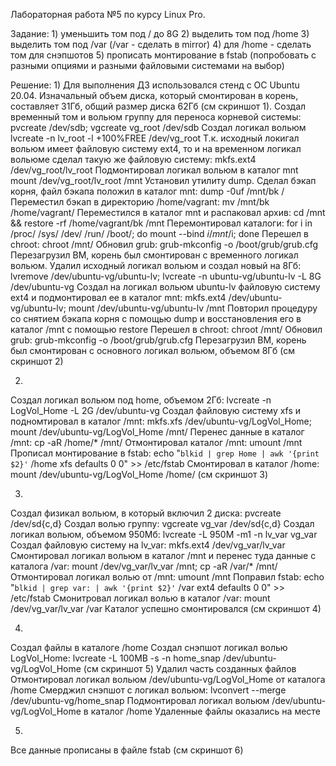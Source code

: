 Лабораторная работа №5 по курсу Linux Pro.

Задание:
	1) уменьшить том под / до 8G
	2) выделить том под /home
	3) выделить том под /var (/var - сделать в mirror)
	4) для /home - сделать том для снэпшотов
	5) прописать монтирование в fstab (попробовать с разными опциями и разными файловыми системами на выбор)
	

Решение:
1)
Для выполнения ДЗ использовался стенд с ОС Ubuntu 20.04.
Изначальный объем диска, который смонтирован в корень, составляет 31Гб, общий размер диска 62Гб (см скриншот 1).
Создал временный том и вольюм группу для переноса корневой системы: pvcreate /dev/sdb; vgcreate vg_root /dev/sdb
Создал логикал вольюм lvcreate -n lv_root -l +100%FREE /dev/vg_root
Т.к. исходный локигал вольюм имеет файловую систему ext4, то и на временном логикал вольюме сделал такую же файловую систему: 
mkfs.ext4 /dev/vg_root/lv_root
Подмонтировал логикал вольюм в каталог mnt mount /dev/vg_root/lv_root /mnt
Установил утилиту dump. 
Сделал бэкап корня, файл бэкапа положил в каталог mnt: dump -0uf /mnt/bk /
Переместил бэкап в директорию /home/vagrant: mv /mnt/bk /home/vagrant/
Переместился в каталог mnt и распаковал архив: cd /mnt && restore -rf /home/vagrant/bk /mnt
Перемонтировал каталоги: for i in /proc/ /sys/ /dev/ /run/ /boot/; do mount --bind $i /mnt/$i; done
Перешел в chroot: chroot /mnt/
Обновил grub: grub-mkconfig -o /boot/grub/grub.cfg
Перезагрузил ВМ, корень был смонтирован с временного логикал вольюм.
Удалил исходный логикал вольюм и создал новый на 8Гб: lvremove /dev/ubuntu-vg/ubuntu-lv; lvcreate -n ubuntu-vg/ubuntu-lv -L 8G /dev/ubuntu-vg
Создал на логикал вольюм ubuntu-lv файловую систему ext4 и подмонтировал ее в каталог mnt: mkfs.ext4 /dev/ubuntu-vg/ubuntu-lv; mount /dev/ubuntu-vg/ubuntu-lv /mnt
Повторил процедуру со снятием бэкапа корня с помощью dump и восстановления его в каталог /mnt с помощью restore
Перешел в chroot: chroot /mnt/
Обновил grub: grub-mkconfig -o /boot/grub/grub.cfg
Перезагрузил ВМ, корень был смонтирован с основного логикал вольюм, объемом 8Гб (см скриншот 2)

2)
Создал логикал вольюм под home, объемом 2Гб: lvcreate -n LogVol_Home -L 2G /dev/ubuntu-vg
Создал файловую систему xfs и подномтировал в каталог /mnt: mkfs.xfs /dev/ubuntu-vg/LogVol_Home; mount /dev/ubuntu-vg/LogVol_Home /mnt/
Перенес данные в каталог /mnt: cp -aR /home/* /mnt/
Отмонтировал каталог /mnt: umount /mnt
Прописал монтирование в fstab: echo "`blkid | grep Home | awk '{print $2}'` /home xfs defaults 0 0" >> /etc/fstab
Смонтировал в каталог /home: mount /dev/ubuntu-vg/LogVol_Home /home/ (см скриншот 3)


3)
Создал физикал вольюм, в который включил 2 диска: pvcreate /dev/sd{c,d}
Создал волью группу:  vgcreate vg_var /dev/sd{c,d}
Создал логикал вольюм, объемом 950Мб: lvcreate -L 950M -m1 -n lv_var vg_var
Создал файловую систему на lv_var: mkfs.ext4 /dev/vg_var/lv_var
Смонтировал логикал вольюм в каталог /mnt и перенес туда данные с каталога /var: mount /dev/vg_var/lv_var /mnt; cp -aR /var/* /mnt/
Отмонтировал логикал волью от /mnt: umount /mnt
Поправил fstab: echo "`blkid | grep var: | awk '{print $2}'` /var ext4 defaults 0 0" >> /etc/fstab
Смонитровал логикал волью в каталог /var: mount /dev/vg_var/lv_var /var
Каталог успешно смонтировался (см скриншот 4)

4)
Создал файлы в каталоге /home
Создал снэпшот логикал волью LogVol_Home: lvcreate -L 100MB -s -n home_snap /dev/ubuntu-vg/LogVol_Home (см скриншот 5)
Удалил часть созданных файлов
Отмонтировал логикал вольюм /dev/ubuntu-vg/LogVol_Home от каталога /home
Смерджил снэпшот с логикал вольюм: lvconvert --merge /dev/ubuntu-vg/home_snap
Подмонтировал логикал вольюм /dev/ubuntu-vg/LogVol_Home в каталог /home
Удаленные файлы оказались на месте

5)
Все данные прописаны в файле fstab (см скриншот 6)
